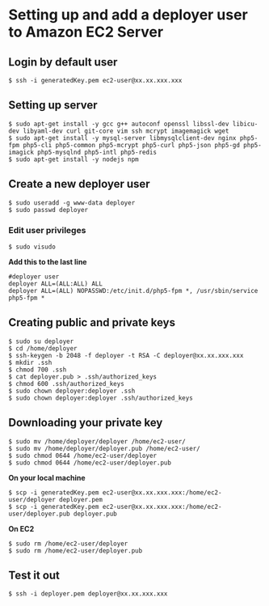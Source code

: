 # Setting up and add a deployer user to Amazon EC2 Server

## Login by default user

```
$ ssh -i generatedKey.pem ec2-user@xx.xx.xxx.xxx
```

## Setting up server
```
$ sudo apt-get install -y gcc g++ autoconf openssl libssl-dev libicu-dev libyaml-dev curl git-core vim ssh mcrypt imagemagick wget
$ sudo apt-get install -y mysql-server libmysqlclient-dev nginx php5-fpm php5-cli php5-common php5-mcrypt php5-curl php5-json php5-gd php5-imagick php5-mysqlnd php5-intl php5-redis
$ sudo apt-get install -y nodejs npm
```

## Create a new deployer user

```
$ sudo useradd -g www-data deployer
$ sudo passwd deployer
```

### Edit user privileges

```
$ sudo visudo
```

**Add this to the last line**

```
#deployer user
deployer ALL=(ALL:ALL) ALL
deployer ALL=(ALL) NOPASSWD:/etc/init.d/php5-fpm *, /usr/sbin/service php5-fpm *
```

## Creating public and private keys

```
$ sudo su deployer
$ cd /home/deployer
$ ssh-keygen -b 2048 -f deployer -t RSA -C deployer@xx.xx.xxx.xxx
$ mkdir .ssh
$ chmod 700 .ssh
$ cat deployer.pub > .ssh/authorized_keys
$ chmod 600 .ssh/authorized_keys
$ sudo chown deployer:deployer .ssh
$ sudo chown deployer:deployer .ssh/authorized_keys
```

## Downloading your private key

```
$ sudo mv /home/deployer/deployer /home/ec2-user/
$ sudo mv /home/deployer/deployer.pub /home/ec2-user/
$ sudo chmod 0644 /home/ec2-user/deployer
$ sudo chmod 0644 /home/ec2-user/deployer.pub
```

**On your local machine**

```
$ scp -i generatedKey.pem ec2-user@xx.xx.xxx.xxx:/home/ec2-user/deployer deployer.pem
$ scp -i generatedKey.pem ec2-user@xx.xx.xxx.xxx:/home/ec2-user/deployer.pub deployer.pub
```

**On EC2**

```
$ sudo rm /home/ec2-user/deployer
$ sudo rm /home/ec2-user/deployer.pub
```

## Test it out

```
$ ssh -i deployer.pem deployer@xx.xx.xxx.xxx
```
